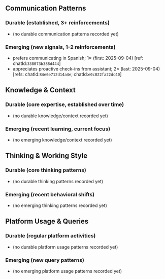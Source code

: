 ## Communication Patterns
### Durable (established, 3+ reinforcements)
- (no durable communication patterns recorded yet)

### Emerging (new signals, 1-2 reinforcements)
- prefers communicating in Spanish; 1× (first: 2025-09-04) [ref: chatId:`338073b388d444`]
- appreciates proactive check-ins from assistant; 2× (last: 2025-09-04) [refs: chatId:`84e6e712d14a4e`; chatId:`e0c022fa22dc40`]

## Knowledge & Context
### Durable (core expertise, established over time)
- (no durable knowledge/context recorded yet)

### Emerging (recent learning, current focus)
- (no emerging knowledge/context recorded yet)

## Thinking & Working Style
### Durable (core thinking patterns)
- (no durable thinking patterns recorded yet)

### Emerging (recent behavioral shifts)
- (no emerging thinking patterns recorded yet)

## Platform Usage & Queries
### Durable (regular platform activities)
- (no durable platform usage patterns recorded yet)

### Emerging (new query patterns)
- (no emerging platform usage patterns recorded yet)